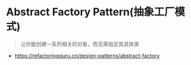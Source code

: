 # Abstract Factory Pattern(抽象工厂模式)

> 让你能创建一系列相关的对象，而无需指定其具体类

- https://refactoringguru.cn/design-patterns/abstract-factory
